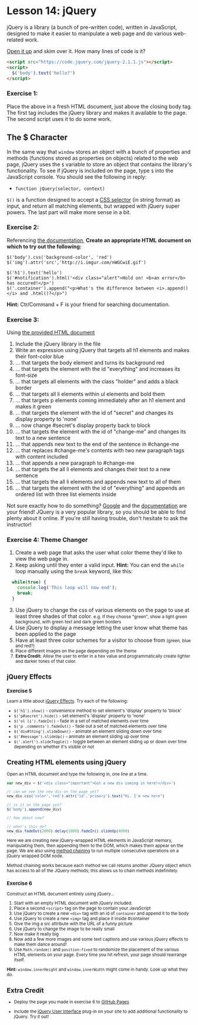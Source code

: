 # Lesson 14: jQuery

jQuery is a library (a bunch of pre-written code), written in JavaScript, designed to make it easier to manipulate a web page and do various web-related work.

[Open it up](https://code.jquery.com/jquery-2.1.1.js) and skim over it. How many lines of code is it?

```html
<script src="https://code.jquery.com/jquery-2.1.1.js"></script>
<script>
  $('body').text('hello?')
</script>
```

### Exercise 1:

Place the above in a fresh HTML document, just above the closing body tag. The first tag includes the jQuery library and makes it available to the page. The second script uses it to do some work.

## The $ Character

In the same way that `window` stores an object with a bunch of properties and methods (functions stored as properties on objects) related to the web page, jQuery uses the `$` variable to store an object that contains the library's functionality. To see if jQuery is included on the page, type `$` into the JavaScript console. You should see the following in reply:

*   `function jQuery(selector, context)`

`$()` is a function designed to accept a [CSS selector](../../resources/query_selector_reference.md) (in string format) as input, and return all matching elements, but wrapped with jQuery super powers. The last part will make more sense in a bit.


### Exercise 2:

Referencing [the documentation](http://oscarotero.com/jquery/), **Create an appropriate HTML document on which to try out the following:**

    $('body').css('background-color', 'red')
    $('img').attr('src','http://i.imgur.com/nWGCwiE.gif')

    $('h1').text('hello')
    $('#notification').html('<div class="alert">Hold on! <b>an error</b> has occured!</p>')
    $('.container').append("<p>What's the difference between <i>.append()</i> and .html()?</p>")

**Hint:** Ctr/Command + F is your friend for searching documentation.

### Exercise 3:

Using [the provided HTML document](jquery-select.html)

1.  Include the jQuery library in the file
2.  Write an expression using jQuery that targets all h1 elements and makes their font-color blue
3.  ... that targets the body element and turns its background red
4.  ... that targets the element with the id "everything" and increases its font-size
5.  ... that targets all elements with the class "holder" and adds a black border
6.  ... that targets all li elements within ul elements and bold them
7.  ... that targets p elements coming immediately after an h1 element and makes it green
8.  ... that targets the element with the id of "secret" and changes its display property to 'none'
9.  ... now change #secret's display property back to block
10.  ... that targets the element with the id of "change-me" and changes its text to a new sentence
11.  ... that appends new text to the end of the sentence in #change-me
12.  ... that replaces #change-me's contents with two new paragraph tags with content included
13.  ... that appends a new paragraph to #change-me
14.  ... that targets the all li elements and changes their text to a new sentence
15.  ... that targets the all li elements and appends new text to all of them
16.  ... that targets the element with the id of "everything" and appends an ordered list with three list elements inside

Not sure exactly how to do something? [Google](http://www.google.com) and the [documentation](http://oscarotero.com/jquery/) are your friend! JQuery is a very popular library, so you should be able to find plenty about it online. If you're still having trouble, don't hesitate to ask the instructor!

### Exercise 4: Theme Changer

1.  Create a web page that asks the user what color theme they'd like to view the web page in.
2.  Keep asking until they enter a valid input. **Hint:** You can end the `while` loop manually using the `break` keyword, like this:

  ```javascript
    while(true) {
      console.log('This loop will now end');
      break;
    }
  ```
3.  Use jQuery to change the css of various elements on the page to use at least three shades of that color. <small>e.g. If they choose "green", show a light green background, with green text and dark green borders</small>
4.  Use jQuery to display a message letting the user know what theme has been applied to the page
5.  Have at least three color schemes for a visitor to choose from <small>(green, blue and red?)
6.  Place different images on the page depending on the theme
7.  **Extra Credit:** Allow the user to enter in a hex value and programmatically create lighter and darker tones of that color.

## jQuery Effects

### Exercise 5

Learn a little about [jQuery Effects](http://learn.jquery.com/effects/). Try each of the following:

*   `$('h1').show()` - convenience method to set element's 'display' property to 'block'
*   `$('p#secret').hide()` - set element's 'display' property to 'none'
*   `$('ol li').fadeIn()` - fade in a set of matched elements over time
*   `$('p .comments').fadeOut()` - fade out a set of matched elements over time
*   `$('div#thing').slideDown()` - animate an element sliding down over time
*   `$('#message').slideUp()` - animate an element sliding up over time
*   `$('.alert').slideToggle()` - toggle between an element sliding up or down over time depending on whether it's visible or not

## Creating HTML elements using jQuery

Open an HTML document and type the following in, one line at a time.

```javascript
var new_div = $('<div class="important">Got a new div coming in here!</div>')

// can we see the new div on the page yet?
new_div.css('color','red').attr('id','primary').text("Hi, I'm new here")

// is it on the page yet?
$('body').append(new_div)

// how about now?

// what's this do?
new_div.fadeOut(2000).delay(1000).fadeIn().slideUp(4000)
```

Here we are creating new jQuery-wrapped HTML elements in JavaScript memory, manipulating them, then appending them to the DOM, which makes them appear on the page. We are also using [method chaining](http://schier.co/blog/2013/11/14/method-chaining-in-javascript.html) to run multiple consecutive operations on a jQuery wrapped DOM node.

Method chaining works because each method we call returns another JQuery object which has access to all of the JQuery methods; this allows us to chain methods indefinitely.

### Exercise 6

Construct an HTML document entirely using jQuery...

1.  Start with an empty HTML document with jQuery included.
2.  Place a second `<script>` tag on the page to contain your JavaScript
3.  Use jQuery to create a new `<div>` tag with an id of `container` and append it to the body
4.  Use jQuery to create a new `<img>` tag and place it inside #container
5.  Give the img a src attribute with the URL of a funny picture
6.  Use jQuery to change the image to be really small
7.  Now make it really big
8.  Now add a few more images and some text captions and use various jQuery effects to make them dance around!
9.  Use `Math.random()` and `position:fixed` to randomize the placement of the various HTML elements on your page. Every time you hit refresh, your page should rearrange itself.

**Hint:** `window.innerHeight` and `window.innerWidth` might come in handy. Look up what they do.

## Extra Credit

+ Deploy the page you made in exercise 6 to [GitHub Pages](https://pages.github.com/)

+ Include the [jQuery User Interface](http://learn.jquery.com/jquery-ui/getting-started/) plug-in on your site to add additional functionality to jQuery. Try it out!
